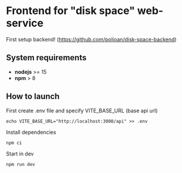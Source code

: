 # Frontend for "disk space" web-service

First setup backend! (https://github.com/polioan/disk-space-backend)

## System requirements
- **nodejs** >= 15
- **npm** > 8

## How to launch

First create .env file and specify VITE_BASE_URL (base api url)
```
echo VITE_BASE_URL="http://localhost:3000/api" >> .env
```

Install dependencies
```
npm ci
```

Start in dev
```
npm run dev
```
